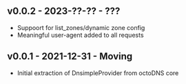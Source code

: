 ## v0.0.2 - 2023-??-?? - ???

* Suppoort for list_zones/dynamic zone config
* Meaningful user-agent added to all requests

## v0.0.1 - 2021-12-31 - Moving

* Initial extraction of DnsimpleProvider from octoDNS core
